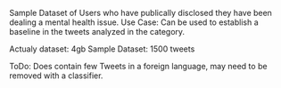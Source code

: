 
Sample Dataset of Users who have publically disclosed they have been dealing a mental health issue.
Use Case: 
Can be used to establish a baseline in the tweets analyzed in the category.

Actualy dataset: 4gb
Sample Dataset: 1500 tweets

ToDo: Does contain few Tweets in a foreign language, may need to be removed with a classifier.
